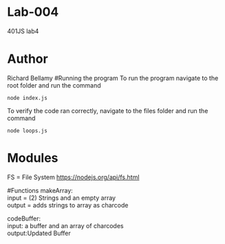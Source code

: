 # Lab-004
401JS lab4

# Author
Richard Bellamy
#Running the program
To run the program navigate to the root folder and run the command

    node index.js

To verify the code ran correctly, navigate to the files folder and run the command

    node loops.js
    
# Modules
FS = File System
https://nodejs.org/api/fs.html

#Functions
makeArray:<br />input = (2) Strings and an empty array<br />output = adds strings to array as charcode

codeBuffer:<br />input: a buffer and an array of charcodes<br />output:Updated Buffer 